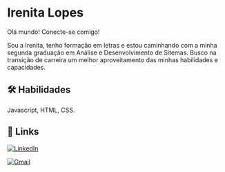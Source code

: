 # Irenita Lopes
Olá mundo! Conecte-se comigo!

Sou a Irenita, tenho formação em letras e estou caminhando com a minha segunda graduação em Análise e Desenvolvimento de Sitemas. Busco na transição de carreira um melhor aproveitamento das minhas habilidades e capacidades. 

## 🛠 Habilidades
Javascript, HTML, CSS.

## 🔗 Links

[![LinkedIn](https://img.shields.io/badge/LinkedIn-0077B5?style=for-the-badge&logo=linkedin&logoColor=white)](https://www.linkedin.com/in/irenita-lopes-425901118/)

[![Gmail](https://img.shields.io/badge/Gmail-333333?style=for-the-badge&logo=gmail&logoColor=red)](mailto:irenita.f.lopes@gmail.com)
